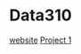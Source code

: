 # Data310
[website](https://vgreen369.github.io/Data310)
[Project 1](https://vgreen369.github.io/Data310/project1)
